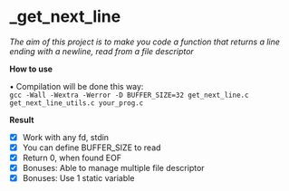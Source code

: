 # _get_next_line
*The aim of this project is to make you code a function that returns a line ending with a newline, read from a file descriptor*

**How to use**

• Compilation will be done this way:   
```gcc -Wall -Wextra -Werror -D BUFFER_SIZE=32 get_next_line.c get_next_line_utils.c your_prog.c```

**Result**

- [x] Work with any fd, stdin
- [x] You can define BUFFER_SIZE to read
- [x] Return 0, when found EOF
- [x] Bonuses: Able to manage multiple file descriptor 
- [x] Bonuses: Use 1 static variable
